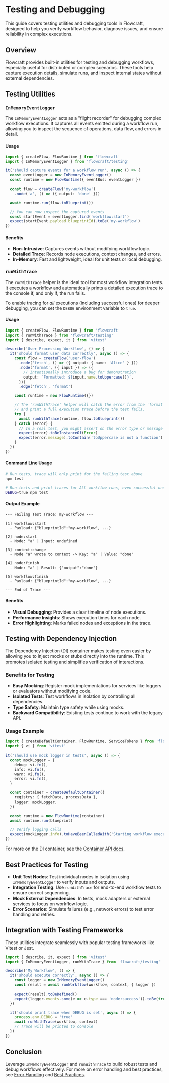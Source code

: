 # Testing and Debugging

This guide covers testing utilities and debugging tools in Flowcraft, designed to help you verify workflow behavior, diagnose issues, and ensure reliability in complex executions.

## Overview

Flowcraft provides built-in utilities for testing and debugging workflows, especially useful for distributed or complex scenarios. These tools help capture execution details, simulate runs, and inspect internal states without external dependencies.

## Testing Utilities

### `InMemoryEventLogger`

The `InMemoryEventLogger` acts as a "flight recorder" for debugging complex workflow executions. It captures all events emitted during a workflow run, allowing you to inspect the sequence of operations, data flow, and errors in detail.

#### Usage

```typescript
import { createFlow, FlowRuntime } from 'flowcraft'
import { InMemoryEventLogger } from 'flowcraft/testing'

it('should capture events for a workflow run', async () => {
  const eventLogger = new InMemoryEventLogger()
  const runtime = new FlowRuntime({ eventBus: eventLogger })

  const flow = createFlow('my-workflow')
    .node('a', () => ({ output: 'done' }))

  await runtime.run(flow.toBlueprint())

  // You can now inspect the captured events
  const startEvent = eventLogger.find('workflow:start')
  expect(startEvent.payload.blueprintId).toBe('my-workflow')
})
```

#### Benefits

- **Non-Intrusive**: Captures events without modifying workflow logic.
- **Detailed Trace**: Records node executions, context changes, and errors.
- **In-Memory**: Fast and lightweight, ideal for unit tests or local debugging.

### `runWithTrace`

The `runWithTrace` helper is the ideal tool for most workflow integration tests. It executes a workflow and automatically prints a detailed execution trace to the console if, and only if, the run fails.

To enable tracing for *all* executions (including successful ones) for deeper debugging, you can set the `DEBUG` environment variable to `true`.

#### Usage

```typescript
import { createFlow, FlowRuntime } from 'flowcraft'
import { runWithTrace } from 'flowcraft/testing'
import { describe, expect, it } from 'vitest'

describe('User Processing Workflow', () => {
  it('should format user data correctly', async () => {
    const flow = createFlow('user-flow')
      .node('fetch', () => ({ output: { name: 'Alice' } }))
      .node('format', ({ input }) => ({
        // Intentionally introduce a bug for demonstration
        output: `Formatted: ${input.name.toUppercase()}`,
      }))
      .edge('fetch', 'format')

    const runtime = new FlowRuntime({})

    // The 'runWithTrace' helper will catch the error from the 'format' node
    // and print a full execution trace before the test fails.
    try {
      await runWithTrace(runtime, flow.toBlueprint())
    } catch (error) {
      // In a real test, you might assert on the error type or message
      expect(error).toBeInstanceOf(Error)
      expect(error.message).toContain('toUppercase is not a function')
    }
  })
})
```

#### Command Line Usage

```bash
# Run tests, trace will only print for the failing test above
npm test

# Run tests and print traces for ALL workflow runs, even successful ones
DEBUG=true npm test
```

#### Output Example

```
--- Failing Test Trace: my-workflow ---

[1] workflow:start
  - Payload: {"blueprintId":"my-workflow", ...}

[2] node:start
  - Node: "a" | Input: undefined

[3] context:change
  - Node "a" wrote to context -> Key: "a" | Value: "done"

[4] node:finish
  - Node: "a" | Result: {"output":"done"}

[5] workflow:finish
  - Payload: {"blueprintId":"my-workflow", ...}

--- End of Trace ---
```

#### Benefits

- **Visual Debugging**: Provides a clear timeline of node executions.
- **Performance Insights**: Shows execution times for each node.
- **Error Highlighting**: Marks failed nodes and exceptions in the trace.

## Testing with Dependency Injection

The Dependency Injection (DI) container makes testing even easier by allowing you to inject mocks or stubs directly into the runtime. This promotes isolated testing and simplifies verification of interactions.

### Benefits for Testing
- **Easy Mocking**: Register mock implementations for services like loggers or evaluators without modifying code.
- **Isolated Tests**: Test workflows in isolation by controlling all dependencies.
- **Type Safety**: Maintain type safety while using mocks.
- **Backward Compatibility**: Existing tests continue to work with the legacy API.

### Usage Example

```typescript
import { createDefaultContainer, FlowRuntime, ServiceTokens } from 'flowcraft'
import { vi } from 'vitest'

it('should use mock logger in tests', async () => {
  const mockLogger = {
    debug: vi.fn(),
    info: vi.fn(),
    warn: vi.fn(),
    error: vi.fn(),
  }

  const container = createDefaultContainer({
    registry: { fetchData, processData },
    logger: mockLogger,
  })

  const runtime = new FlowRuntime(container)
  await runtime.run(blueprint)

  // Verify logging calls
  expect(mockLogger.info).toHaveBeenCalledWith('Starting workflow execution', expect.any(Object))
})
```

For more on the DI container, see the [Container API docs](/api/container).

## Best Practices for Testing

- **Unit Test Nodes**: Test individual nodes in isolation using `InMemoryEventLogger` to verify inputs and outputs.
- **Integration Testing**: Use `runWithTrace` for end-to-end workflow tests to ensure correct sequencing.
- **Mock External Dependencies**: In tests, mock adapters or external services to focus on workflow logic.
- **Error Scenarios**: Simulate failures (e.g., network errors) to test error handling and retries.

## Integration with Testing Frameworks

These utilities integrate seamlessly with popular testing frameworks like Vitest or Jest.

```typescript
import { describe, it, expect } from 'vitest'
import { InMemoryEventLogger, runWithTrace } from 'flowcraft/testing'

describe('My Workflow', () => {
  it('should execute correctly', async () => {
    const logger = new InMemoryEventLogger()
    const result = await runWorkflow(workflow, context, { logger })

    expect(result).toBeDefined()
    expect(logger.events.some(e => e.type === 'node:success')).toBe(true)
  })

  it('should print trace when DEBUG is set', async () => {
    process.env.DEBUG = 'true'
    await runWithTrace(workflow, context)
    // Trace will be printed to console
  })
})
```

## Conclusion

Leverage `InMemoryEventLogger` and `runWithTrace` to build robust tests and debug workflows effectively. For more on error handling and best practices, see [Error Handling](/guide/error-handling) and [Best Practices](/guide/best-practices).
